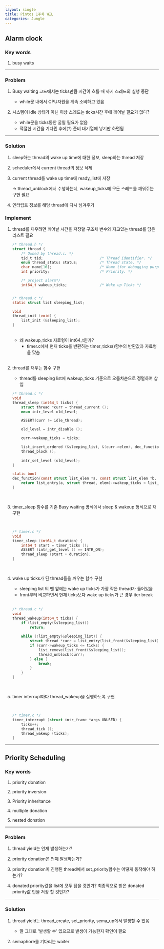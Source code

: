 ```yaml
---
layout: single
title: Pintos 1주차 WIL
categories: Jungle
---
```


## Alarm clock

### Key words
1. busy waits
<hr>

### Problem
1. Busy waiting 코드에서는 ticks만큼 시간이 흐를 때 까지 스레드의 실행 중단
	- while문 내에서 CPU자원을 계속 소비하고 있음

2. 시스템이 idle 상태가 아닌 이상 스레드는 ticks시간 후에 깨어날 필요가 없다?
	- while문을 ticks동안 굴릴 필요가 없음
    - 적절한 시간을 기다린 후에(?) 준비 대기열에 넣기만 하면됨


<hr>

### Solution
1. sleep하는 thread의 wake up time에 대한 정보, sleep하는 thread 저장

2. scheduler에서 current thread의 정보 삭제

3. current thread를 wake up time에 ready_list에 저장

    -> thread_unblock에서 수행하는데, wakeup_ticks에 모든 스레드를 깨워주는 구현 필요

4. 인터럽트 정보를 해당 thread에 다시 넘겨주기


### Implement

1. thread를 재우려면 깨어날 시간을 저장할 구조체 변수와 자고있는 thread를 담은 리스트 필요

    ```c
    /* thread.h */
    struct thread {
        /* Owned by thread.c. */
        tid_t tid;                          /* Thread identifier. */
        enum thread_status status;          /* Thread state. */
        char name[16];                      /* Name (for debugging purposes). */
        int priority;                       /* Priority. */

        /* project alarm*/
        int64_t wakeup_ticks;				/* Wake up Ticks */


    /* thread.c */
    static struct list sleeping_list;

    void
    thread_init (void) {
        list_init (&sleeping_list);
    }

    ```
    <br>

    - 왜 wakeup_ticks 자료형이 int64_t인가?
        - timer.c에서 현재 ticks를 반환하는 timer_ticks()함수의 반환값과 자료형을 맞춤

    <br>


2. thread를 재우는 함수 구현

    - thread를 sleeping list에 wakeup_ticks 기준으로 오름차순으로 정렬하여 삽입

    ```c
    /* thread.c */
    void
    thread_sleep (int64_t ticks) {
        struct thread *curr = thread_current ();
        enum intr_level old_level;

        ASSERT(curr != idle_thread);

        old_level = intr_disable ();

        curr->wakeup_ticks = ticks;

        list_insert_ordered (&sleeping_list, &(curr->elem), dec_function, NULL);
        thread_block ();
        
        intr_set_level (old_level);
    }

    static bool 
    dec_function(const struct list_elem *a, const struct list_elem *b, void *aux) {
        return list_entry(a, struct thread, elem)->wakeup_ticks < list_entry(b, struct thread, elem)->wakeup_ticks;
    }
    ```

    <br>

3. timer_sleep 함수를 기존 Busy waiting 방식에서 sleep & wakeup 형식으로 재구현

    <br>

    ```c
    /* timer.c */
    void
    timer_sleep (int64_t duration) {
        int64_t start = timer_ticks ();
        ASSERT (intr_get_level () == INTR_ON);
        thread_sleep (start + duration);
    }
    ```

    <br>

4. wake up ticks가 된 thread들을 깨우는 함수 구현
    
    * sleeping list 의 맨 앞에는 wake up ticks가 가장 작은 thread가 들어있음
    * front부터 비교하면서 현재 ticks보다 wake up ticks가 큰 경우 iter break

    <br>

    ```c
    /* thread.c */
    void
    thread_wakeup(int64_t ticks) {
        if (list_empty(&sleeping_list))
            return;
        
        while (!list_empty(&sleeping_list)) {
            struct thread *curr = list_entry(list_front(&sleeping_list), struct thread, elem);
            if (curr->wakeup_ticks <= ticks) {
                list_remove(list_front(&sleeping_list));
                thread_unblock(curr);
            } else {
                break;
            }
        }
    }
    ```

    <br>

5. timer interrupt마다 thread_wakeup을 실행하도록 구현

    <br>


    ```c
    /* timer.c */
    timer_interrupt (struct intr_frame *args UNUSED) {
        ticks++;
        thread_tick ();
        thread_wakeup (ticks);
    }
    ```

<hr>

## Priority Scheduling

### Key words

1. priority donation

2. priority inversion

3. Priority inheritance

4. multiple donation

5. nested donation

<hr>

### Problem

1. thread yield는 언제 발생하는가?

2. priority donation은 언제 발생하는가?

3. priority donation이 진행된 thread에서 set_priority함수는 어떻게 동작해야 하는가?

4. donated priority값을 list에 모두 담을 것인가? 최종적으로 받은 donated priority값 만을 저장 할 것인가?

<hr>

### Solution

1. thread yield는 thread_create, set_priority, sema_up에서 발생할 수 있음
    - 말 그대로 '발생할 수' 있으므로 발생이 가능한지 확인이 필요

2. semaphore를 기다리는 waiter